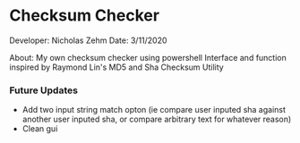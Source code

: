 # Checksum Checker
Developer: Nicholas Zehm
Date: 3/11/2020

About: My own checksum checker using powershell
Interface and function inspired by Raymond Lin's MD5 and Sha Checksum Utility

### Future Updates ###
* Add two input string match opton (ie compare user inputed sha against another user inputed sha, or compare arbitrary text for whatever reason)
* Clean gui
